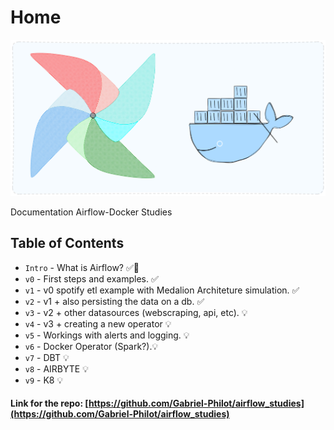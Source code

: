 # Home

![airflow_docker_image_core](../assets/imgs/doc_core_image.png)

Documentation Airflow-Docker Studies

## Table of Contents

* `Intro` - What is Airflow? ✅🔨
* `v0` - First steps and examples. ✅
* `v1` - v0 spotify etl example with Medalion Architeture simulation. ✅
* `v2` - v1 + also persisting the data on a db. ✅
* `v3` - v2 + other datasources (webscraping, api, etc). 💡
* `v4` - v3 + creating a new operator 💡
* `v5` - Workings with alerts and logging. 💡
* `v6` - Docker Operator (Spark?).💡
* `v7` - DBT 💡
* `v8` - AIRBYTE 💡
* `v9` - K8 💡

#### Link for the repo: [https://github.com/Gabriel-Philot/airflow_studies](https://github.com/Gabriel-Philot/airflow_studies)